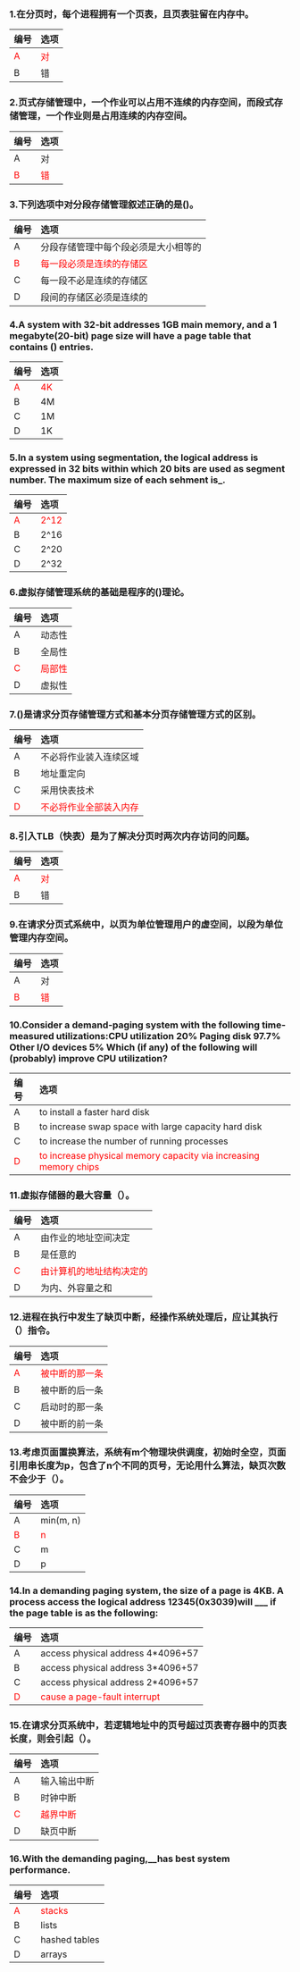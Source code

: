 ### 1.在分页时，每个进程拥有一个页表，且页表驻留在内存中。
|编号|选项|
|:-|:-|
|<font color="red">A|<font color="red">对|
|B|错|

### 2.页式存储管理中，一个作业可以占用不连续的内存空间，而段式存储管理，一个作业则是占用连续的内存空间。
|编号|选项|
|:-|:-|
|A|对|
|<font color="red">B|<font color="red">错|

### 3.下列选项中对分段存储管理叙述正确的是()。
|编号|选项|
|:-|:-|
|A|分段存储管理中每个段必须是大小相等的|
|<font color="red">B|<font color="red">每一段必须是连续的存储区|
|C|每一段不必是连续的存储区|
|D|段间的存储区必须是连续的|

### 4.A system with 32-bit addresses 1GB main memory, and a 1 megabyte(20-bit) page size will have a page table that contains () entries.
|编号|选项|
|:-|:-|
|<font color="red">A|<font color="red">4K|
|B|4M|
|C|1M|
|D|1K|

### 5.In a system using segmentation, the logical address is expressed in 32 bits within which 20 bits are used as segment number. The maximum size of each sehment is_.
|编号|选项|
|:-|:-|
|<font color="red">A|<font color="red">2^12|
|B|2^16|
|C|2^20|
|D|2^32|

### 6.虚拟存储管理系统的基础是程序的()理论。
|编号|选项|
|:-|:-|
|A|动态性|
|B|全局性|
|<font color="red">C|<font color="red">局部性|
|D|虚拟性|

### 7.()是请求分页存储管理方式和基本分页存储管理方式的区别。
|编号|选项|
|:-|:-|
|A|不必将作业装入连续区域|
|B|地址重定向|
|C|采用快表技术|
|<font color="red">D|<font color="red">不必将作业全部装入内存|

### 8.引入TLB（快表）是为了解决分页时两次内存访问的问题。
|编号|选项|
|:-|:-|
|<font color="red">A|<font color="red">对|
|B|错|

### 9.在请求分页式系统中，以页为单位管理用户的虚空间，以段为单位管理内存空间。
|编号|选项|
|:-|:-|
|A|对|
|<font color="red">B|<font color="red">错|

### 10.Consider a demand-paging system with the following time-measured utilizations:CPU utilization 20% Paging disk 97.7% Other I/O devices 5% Which (if any) of the following will (probably) improve CPU utilization?
|编号|选项|
|:-|:-|
|A|to install a faster hard disk|
|B|to increase swap space with large capacity hard disk|
|C|to increase the number of running processes|
|<font color="red">D|<font color="red">to increase physical memory capacity via increasing memory chips|

### 11.虚拟存储器的最大容量（）。
|编号|选项|
|:-|:-|
|A|由作业的地址空间决定|
|B|是任意的|
|<font color="red">C|<font color="red">由计算机的地址结构决定的|
|D|为内、外容量之和|

### 12.进程在执行中发生了缺页中断，经操作系统处理后，应让其执行（）指令。
|编号|选项|
|:-|:-|
|<font color="red">A|<font color="red">被中断的那一条|
|B|被中断的后一条|
|C|启动时的那一条|
|D|被中断的前一条|

### 13.考虑页面置换算法，系统有m个物理块供调度，初始时全空，页面引用串长度为p，包含了n个不同的页号，无论用什么算法，缺页次数不会少于（）。
|编号|选项|
|:-|:-|
|A|min(m, n)|
|<font color="red">B|<font color="red">n|
|C|m|
|D|p|

### 14.In a demanding paging system, the size of a page is 4KB. A process access the logical address 12345(0x3039)will ___ if the page table is as the following:
|编号|选项|
|:-|:-|
|A|access physical address 4*4096+57|
|B|access physical address 3*4096+57|
|C|access physical address 2*4096+57|
|<font color="red">D|<font color="red">cause a page-fault interrupt|

### 15.在请求分页系统中，若逻辑地址中的页号超过页表寄存器中的页表长度，则会引起（）。
|编号|选项|
|:-|:-|
|A|输入输出中断|
|B|时钟中断|
|<font color="red">C|<font color="red">越界中断|
|D|缺页中断|

### 16.With the demanding paging,__has best system performance.
|编号|选项|
|:-|:-|
|<font color="red">A|<font color="red">stacks|
|B|lists|
|C|hashed tables|
|D|arrays|

